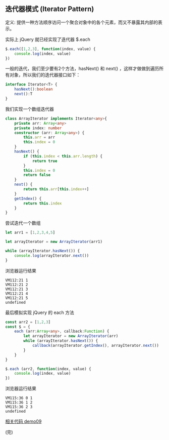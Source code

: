 ## 迭代器模式 (Iterator Pattern)


定义: 提供一种方法顺序访问一个聚合对象中的各个元素，而又不暴露其内部的表示。

实际上 jQuery 就已经实现了迭代器 $.each

```js
$.each([1,2,3], function(index, value) {
    console.log(index, value)
})
```

一般的迭代，我们至少要有2个方法，hasNext() 和 next() ，这样才做做到遍历所有对象，所以我们的迭代器接口如下：

```ts
interface Iterator<T> {
    hasNext():boolean
    next():T
}
```

我们实现一个数组迭代器

```ts
class ArrayIterator implements Iterator<any>{
    private arr: Array<any>
    private index: number
    constructor (arr: Array<any>) {
        this.arr = arr
        this.index = 0
    }
    hasNext() {
        if (this.index < this.arr.length) {
            return true
        }
        this.index = 0
        return false
    }
    next() {
        return this.arr[this.index++]
    }
    getIndex() {
        return this.index
    }
}
```

尝试迭代一个数组

```ts
let arr1 = [1,2,3,4,5]

let arrayIterator = new ArrayIterator(arr1)

while (arrayIterator.hasNext()) {
    console.log(arrayIterator.next())
}
```

浏览器运行结果

```
VM112:21 1
VM112:21 2
VM112:21 3
VM112:21 4
VM112:21 5
undefined
```

最后模拟实现 jQuery 的 each 方法

```ts
const arr2 = [1,2,3]
const $ = {
    each (arr:Array<any>, callback:Function) {
        let arrayIterator = new ArrayIterator(arr)
        while (arrayIterator.hasNext()) {
            callback(arrayIterator.getIndex(), arrayIterator.next())
        }
    }
}

$.each (arr2, function(index, value) {
    console.log(index, value)
})
```

浏览器运行结果

```
VM115:36 0 1
VM115:36 1 2
VM115:36 2 3
undefined
```
[相关代码 demo09](https://github.com/PsChina/DesignPattern/tree/master/demo09)

(完)